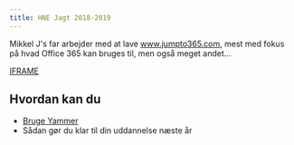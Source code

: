 ```yaml
---
title: HNE Jagt 2018-2019
---
```


Mikkel J's far arbejder med at lave  www.jumpto365.com, mest med fokus på hvad Office 365 kan bruges til, men også meget andet...

[IFRAME](https://www.youtube.com/embed/ZbP2fkZB3dY)

## Hvordan kan du 

- [Bruge Yammer](https://preview.app.jumpto365.com/scenario/generic/yammer/taskarea)
- Sådan gør du klar til din uddannelse næste år
